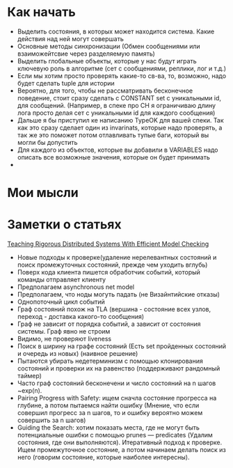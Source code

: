 # Как начать
* Выделить состояния, в которых может находится система. Какие действия над ней могут совершать
* Основные методы синхронизации (Обмен сообщениями или взаиможейтсвие через разделяемую память)
* Выделить глобальные объекты, которые у нас будут играть ключевую роль в алгоритме (сет с сообщениями, реплики, лог и т.д.)
* Если мы хотим просто проверять какие-то св-ва, то, возможно, надо будет сделать tuple для истории
* Вероятно, для того, чтобы не рассматривать бесконечное поведение, стоит сразу сделать с CONSTANT set с уникальными id, для сообщений. (Например, в спеке про CH я ограничиваю длину лога просто делая сет с уникальными id для каждого сообщения)
* Дальше я бы приступил ке написанию TypeOK для вашей спеки. Так как это сразу сделает один из invarinats, которые надо проверять, а так же это поможет потом отлавливать тупые баги, который вы могли бы допустить
* Для каждого из объектов, которые вы добавили в VARIABLES надо описать все возможные значения, которые он будет принимать
*

# Мои мысли

# Заметки о статьях
[Teaching Rigorous Distributed Systems With Efficient Model Checking](https://ellismichael.com/papers/dslabs-eurosys19.pdf)
* Новые подходы к проверке(удаление нерелевантных состояний и поиск промежуточных состояний, прежде чем уходить вглубь)
* Поверх кода клиента пишется обработчик событий, который команды отправляет клиенту
* Предполагаем asynchronous net model
* Предполагаем, что ноды могуть падать (не Визайнтийские отказы)
* Однопоточный цикл событий
* Граф состояний похож на TLA (вершина - состояние всех узлов, переход - доставка какого-то сообщения)
* Граф не зависит от порядка событий, а зависит от состояния системы. Граф явно не строим
* Видимо, не проверяют liveness
* Поиск в ширину на графе состояний (Есть set пройденных состояний и очередь из новых) (наивное решение)
* Пытаются убирать недетерминизм с помощью клонирования состояний и проверки их на равенство (поддерживают рандомный таймер)
* Часто граф состояний бесконечени и число состояний на n шагов ~exp(n).
* Pairing Progress with Safety: ищем сначла состояние прогресса на глубине, а потом пытаемся найти ошибку (Мнение, что если совершил прогресс за n шагов, то и ошибку вероятно можем совершить за n шагов)
* Guiding the Search: хотим показать места, где не могут быть потенциальные ошибки с помощью prunes — predicates (Удалим состояния, где они выполняются). Итеративный подход к проверке. Ищем промежуточное состояние, а потом начинаем делать поиск из него (говорим состояние, которые наиболее интересны).
